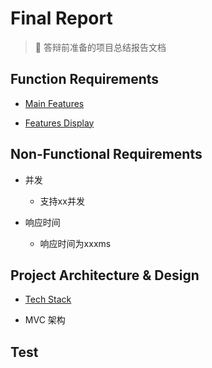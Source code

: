 # Final Report

> 📕 答辩前准备的项目总结报告文档

## Function Requirements

* [Main Features](project-introduction.md)

* [Features Display](PPT.pptx)

## Non-Functional Requirements

* 并发
  * 支持xx并发

* 响应时间
  * 响应时间为xxxms

## Project Architecture & Design

* [Tech Stack](project-introduction.md)

* MVC 架构

## Test
